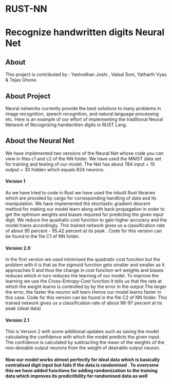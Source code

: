 # RUST-NN

# Recognize handwritten digits Neural Net

## About

This project is contributed by : Yashodhan Joshi , Vatsal Soni, Yatharth Vyas & Tejas Ghone.

## About Project

Neural networks currently provide the best solutions to many problems in image recognition, speech recognition, and natural language processing etc. Here is an example of our effort of 
implementing the traditional Neural Network of Recognizing handwritten digits in RUST Lang.

## About the Neural Net

We have implemented two versions of the Neural Net whose code you can view in files c1 and c2 of the NN folder. We have used the MNIST data set for training and testing of our model.
The Net has about 784 input + 10 output + 30 hidden which equals 824 neurons.
<h4>Version 1</h4>
As we have tried to code in Rust we have used the inbuilt Rust libraries which are provided by cargo for corresponding handling of data and its manipulation.
We have implemented the stochastic gradient descent method for making our model learn along with back propagation in order to get the optimum weights and biases required for predicting the given input digit.
We reduce the quadratic cost function to gain higher accuracy and the model trains accordingly. This trained network gives us a classification rate of about 95 percent - 95.42 percent at its peak .
Code for this version can be found in the file C1 of NN folder.
<h4>Version 2.0</h4>
In the first version we used minimised the quadratic cost function but the problem with it is that as the sigmoid function gets smaller and smaller as it approaches 0 and thus the change in cost function wrt weights and biases reduces which in turn reduces the learning of our model. To improve the learning we use the Cross-Entropy-Cost function.It tells us that the rate at which the weight learns is controlled by by the error in the output.The larger the error, the faster the neuron will learn.Hence our  model learns faster in this case. Code for this version can be found in the file C2 of NN folder.
This trained network gives us a classification rate of about 96-97 percent at its peak (ideal data)
<h4>Version 2.1</h4>
This is Version 2 with some additional updates such as saving the model calculating the confidence with which the model predicts the given input. The confidence is calculated by
subtracting the mean of the weights of the non-desiable output neurons from the weight of desirable output neuron.
<h4>Now our model works almost perfectly for ideal data which is basically centralised digit input but fails if the data is randomised . To overcome this we have added functions for adding randomization to the training data which improves its predicitbility for randomised data as well</h4>


